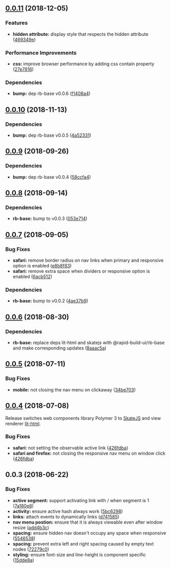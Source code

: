 ## [0.0.11](https://github.com/rapid-build-ui/rb-nav/compare/v0.0.10...v0.0.11) (2018-12-05)


### Features

* **hidden attribute:** display style that respects the hidden attribute ([469349e](https://github.com/rapid-build-ui/rb-nav/commit/469349e))


### Performance Improvements

* **css:** improve browser performance by adding css contain property ([27e7816](https://github.com/rapid-build-ui/rb-nav/commit/27e7816))


### Dependencies

* **bump:** dep rb-base v0.0.6 ([f1408a4](https://github.com/rapid-build-ui/rb-nav/commit/f1408a4))



## [0.0.10](https://github.com/rapid-build-ui/rb-nav/compare/v0.0.9...v0.0.10) (2018-11-13)


### Dependencies

* **bump:** dep rb-base v0.0.5 ([4a52331](https://github.com/rapid-build-ui/rb-nav/commit/4a52331))



## [0.0.9](https://github.com/rapid-build-ui/rb-nav/compare/v0.0.8...v0.0.9) (2018-09-26)


### Dependencies

* **bump:** dep rb-base v0.0.4 ([58ccfa4](https://github.com/rapid-build-ui/rb-nav/commit/58ccfa4))



## [0.0.8](https://github.com/rapid-build-ui/rb-nav/compare/v0.0.7...v0.0.8) (2018-09-14)


### Dependencies

* **rb-base:** bump to v0.0.3 ([053e714](https://github.com/rapid-build-ui/rb-nav/commit/053e714))



## [0.0.7](https://github.com/rapid-build-ui/rb-nav/compare/v0.0.6...v0.0.7) (2018-09-05)


### Bug Fixes

* **safari:** remove border radius on nav links when primary and responsive option is enabled ([e8b8f83](https://github.com/rapid-build-ui/rb-nav/commit/e8b8f83))
* **safari:** remove extra space when dividers or responsive option is enabled ([6acb512](https://github.com/rapid-build-ui/rb-nav/commit/6acb512))


### Dependencies

* **rb-base:** bump to v0.0.2 ([4ae37b9](https://github.com/rapid-build-ui/rb-nav/commit/4ae37b9))



## [0.0.6](https://github.com/rapid-build-ui/rb-nav/compare/v0.0.5...v0.0.6) (2018-08-30)


### Dependencies

* **rb-base:** replace deps lit-html and skatejs with @rapid-build-ui/rb-base and make corresponding updates ([8aaac5a](https://github.com/rapid-build-ui/rb-nav/commit/8aaac5a))



## [0.0.5](https://github.com/rapid-build-ui/rb-nav/compare/v0.0.4...v0.0.5) (2018-07-11)


### Bug Fixes

* **mobile:** not closing the nav menu on clickaway ([34be703](https://github.com/rapid-build-ui/rb-nav/commit/34be703))



## [0.0.4](https://github.com/rapid-build-ui/rb-nav/compare/v0.0.3...v0.0.4) (2018-07-08)


Release switches web components library Polymer 3 to [SkateJS](http://skatejs.netlify.com/) and view renderer [lit-html](https://polymer.github.io/lit-html/).


### Bug Fixes

* **safari:** not setting the observable active link ([426fdba](https://github.com/rapid-build-ui/rb-nav/commit/426fdba))
* **safari and firefox:** not closing the responsive nav menu on window click ([426fdba](https://github.com/rapid-build-ui/rb-nav/commit/426fdba))



## 0.0.3 (2018-06-22)


### Bug Fixes

* **active segment:** support activating link with / when segment is 1 ([7a180e8](https://github.com/rapid-build-ui/rb-nav/commit/7a180e8))
* **activity:** ensure active hash always work ([5bc6298](https://github.com/rapid-build-ui/rb-nav/commit/5bc6298))
* **links:** attach events to dynamically links ([d741585](https://github.com/rapid-build-ui/rb-nav/commit/d741585))
* **nav menu postion:** ensure that it is always viewable even after window resize ([add4b3c](https://github.com/rapid-build-ui/rb-nav/commit/add4b3c))
* **spacing:** ensure hidden nav doesn't occupy any space when responsive ([5546538](https://github.com/rapid-build-ui/rb-nav/commit/5546538))
* **spacing:** prevent extra left and right spacing caused by empty text nodes ([72279c0](https://github.com/rapid-build-ui/rb-nav/commit/72279c0))
* **styling:** ensure font-size and line-height is component specific ([15dde8a](https://github.com/rapid-build-ui/rb-nav/commit/15dde8a))


